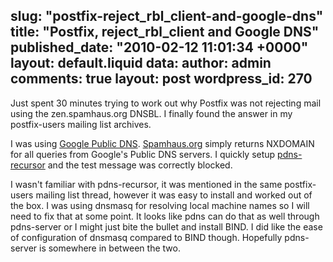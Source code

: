 slug: "postfix-reject_rbl_client-and-google-dns"
title: "Postfix, reject_rbl_client and Google DNS"
published_date: "2010-02-12 11:01:34 +0000"
layout: default.liquid
data:
  author: admin
  comments: true
  layout: post
  wordpress_id: 270
---
Just spent 30 minutes trying to work out why Postfix was not rejecting mail using the zen.spamhaus.org DNSBL. I finally found the answer in my postfix-users mailing list archives.

I was using [Google Public DNS](http://code.google.com/speed/public-dns/). [Spamhaus.org](http://www.spamhaus.org/) simply returns NXDOMAIN for all queries from Google's Public DNS servers. I quickly setup [pdns-recursor](http://wiki.powerdns.com/trac) and the test message was correctly blocked.

I wasn't familiar with pdns-recursor, it was mentioned in the same postfix-users mailing list thread, however it was easy to install and worked out of the box. I was using dnsmasq for resolving local machine names so I will need to fix that at some point. It looks like pdns can do that as well through pdns-server or I might just bite the bullet and install BIND. I did like the ease of configuration of dnsmasq compared to BIND though. Hopefully pdns-server is somewhere in between the two.
